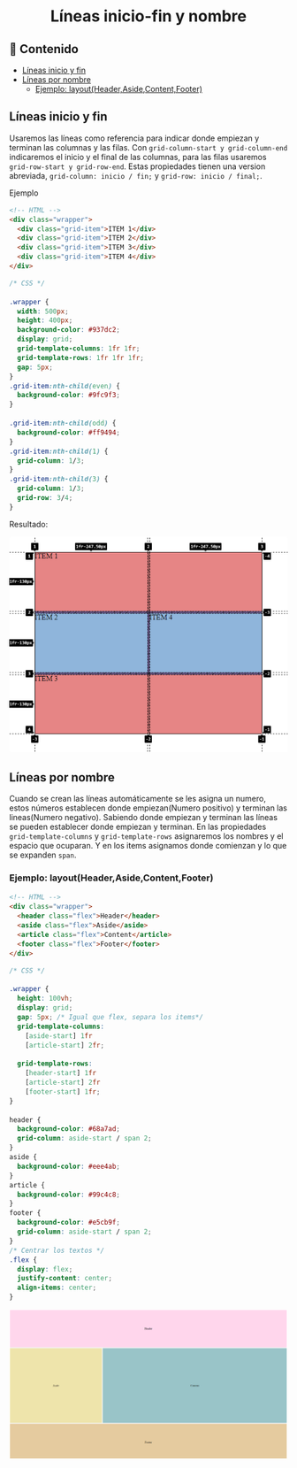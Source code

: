 <h1 align="center">Líneas inicio-fin y nombre</h1>

<h2>📑 Contenido</h2>

- [Líneas inicio y fin](#líneas-inicio-y-fin)
- [Líneas por nombre](#líneas-por-nombre)
  - [Ejemplo: layout(Header,Aside,Content,Footer)](#ejemplo-layoutheaderasidecontentfooter)

## Líneas inicio y fin

Usaremos las líneas como referencia para indicar donde empiezan y terminan las columnas y las filas. Con `grid-column-start y grid-column-end` indicaremos el inicio y el final de las columnas, para las filas usaremos `grid-row-start y grid-row-end`. Estas propiedades tienen una version abreviada, `grid-column: inicio / fin;` y `grid-row: inicio / final;`.

Ejemplo

```html
<!-- HTML -->
<div class="wrapper">
  <div class="grid-item">ITEM 1</div>
  <div class="grid-item">ITEM 2</div>
  <div class="grid-item">ITEM 3</div>
  <div class="grid-item">ITEM 4</div>
</div>
```

```css
/* CSS */

.wrapper {
  width: 500px;
  height: 400px;
  background-color: #937dc2;
  display: grid;
  grid-template-columns: 1fr 1fr;
  grid-template-rows: 1fr 1fr 1fr;
  gap: 5px;
}
.grid-item:nth-child(even) {
  background-color: #9fc9f3;
}

.grid-item:nth-child(odd) {
  background-color: #ff9494;
}
.grid-item:nth-child(1) {
  grid-column: 1/3;
}
.grid-item:nth-child(3) {
  grid-column: 1/3;
  grid-row: 3/4;
}
```

Resultado:

![Grid líneas inicio y final](./img/inicio-final.png)

## Líneas por nombre

Cuando se crean las líneas automáticamente se les asigna un numero, estos números establecen donde empiezan(Numero positivo) y terminan las lineas(Numero negativo). Sabiendo donde empiezan y terminan las líneas se pueden establecer donde empiezan y terminan.
En las propiedades `grid-template-columns` y `grid-template-rows` asignaremos los nombres y el espacio que ocuparan. Y en los items asignamos donde comienzan y lo que se expanden `span`.

### Ejemplo: layout(Header,Aside,Content,Footer)

```html
<!-- HTML -->
<div class="wrapper">
  <header class="flex">Header</header>
  <aside class="flex">Aside</aside>
  <article class="flex">Content</article>
  <footer class="flex">Footer</footer>
</div>
```

```css
/* CSS */

.wrapper {
  height: 100vh;
  display: grid;
  gap: 5px; /* Igual que flex, separa los items*/
  grid-template-columns:
    [aside-start] 1fr
    [article-start] 2fr;

  grid-template-rows:
    [header-start] 1fr
    [article-start] 2fr
    [footer-start] 1fr;
}

header {
  background-color: #68a7ad;
  grid-column: aside-start / span 2;
}
aside {
  background-color: #eee4ab;
}
article {
  background-color: #99c4c8;
}
footer {
  background-color: #e5cb9f;
  grid-column: aside-start / span 2;
}
/* Centrar los textos */
.flex {
  display: flex;
  justify-content: center;
  align-items: center;
}
```

![Grid líneas por nombre](./img/nombre-lineas.png)
